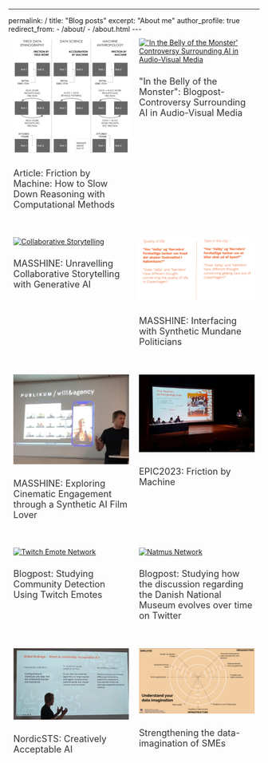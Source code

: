 

---
<meta property="og:title" content="Johan Irving Søltoft" />
<meta property="og:type" content="website" />
<meta property="og:url" content="https://johansoltoft.github.io/" />
<meta property="og:image" content="https://johansoltoft.github.io/images/Bellyofthemonster.gif" />
<meta property="og:description" content="Blog" />
permalink: /
title: "Blog posts"
excerpt: "About me"
author_profile: true
redirect_from: 
  - /about/
  - /about.html
---

<style>
  /* Base styles for all devices */
  .container {
    display: flex;
    flex-wrap: wrap;
    justify-content: space-around;
    margin: 0;
    padding: 0;
  }

  .responsive-div {
    flex: 1 1 50%; /* each div takes half of the row */
    max-width: 50%; /* aligns with flex-basis */
    box-sizing: border-box; /* includes padding and border in the element's total width and height */
    padding: 10px; /* space inside the div */
    margin-bottom: 20px; /* extra space at the bottom of each div */
  }

  img {
    width: 100%; /* makes images responsive */
    height: auto; /* maintains aspect ratio */
  }

  h2 {
    font-size: 18px; /* suitable font size for desktop */
    font-weight: normal; /* normal font weight */
    color: #333; /* dark gray color for text */
  }

  /* Styles for devices with a max-width of 768px (tablets and mobile phones) */
  @media (max-width: 768px) {
    .responsive-div {
      flex: 1 1 100%; /* each div takes full width of the viewport */
      max-width: 100%; /* aligns with flex-basis */
    }

    h2 {
      font-size: 16px; /* reduced font size for better space utilization on smaller screens */
    }
  }
</style>

<div class="container">
  <div class="responsive-div">
    <a href="https://johansoltoft.github.io//publications/2010-10-01-paper-title-number-2.md/">
      <img src="/images/EPIC-computationelANTRO.png" alt="Diagram Computational Anthropology" style="width: 100%; height: auto;">
    </a>
    <h2 style="font-size: 18px; font-weight: normal; color: #333;">Article: Friction by Machine: How to Slow Down Reasoning with Computational Methods</h2>
  </div>
  
  <div class="responsive-div">
    <a href="https://johansoltoft.github.io//publications/2015-10-01-paper-title-number-4.md/">
      <img src="/images/Bellyofthemonster.gif" alt="'In the Belly of the Monster' Controversy Surrounding AI in Audio-Visual Media"     style="width: 100%; height: auto;">
    </a>
    <h2 style="font-size: 18px; font-weight: normal; color: #333;">"In the Belly of the Monster": Blogpost-Controversy Surrounding AI in Audio-Visual Media</h2>
  </div>
  
  <div class="responsive-div">
    <a href="https://johansoltoft.github.io//talks/2012-03-01-talk-9">
      <img src="/images/D&D.png" alt="Collaborative Storytelling" style="width: 100%; height: auto;">
    </a>
    <h2 style="font-size: 18px; font-weight: normal; color: #333;">MASSHINE: Unravelling Collaborative Storytelling with Generative AI</h2>
  </div>
  
  <div class="responsive-div">
    <a href="https://johansoltoft.github.io//talks/2012-03-01-talk-7">
      <img src="/images/Syn-politicans.png" alt="Synthetic Politicians" style="width: 100%; height: auto;">
    </a>
    <h2 style="font-size: 18px; font-weight: normal; color: #333;">MASSHINE: Interfacing with Synthetic Mundane Politicians</h2>
  </div>

  <div class="responsive-div">
    <a href="https://johansoltoft.github.io//talks/2012-03-01-talk-10">
      <img src="/images/MASSHINE-syn.jpg" alt="SyntheticFiLM" style="width: 100%; height: auto;">
    </a>
    <h2 style="font-size: 18px; font-weight: normal; color: #333;">MASSHINE: Exploring Cinematic Engagement through a Synthetic AI Film Lover</h2>
  </div>

  <div class="responsive-div">
    <a href="https://johansoltoft.github.io//talks/2012-03-01-talk-1">
      <img src="/images/Epic2-646.jpg" alt="Conference" style="width: 100%; height: auto;">
    </a>
    <h2 style="font-size: 18px; font-weight: normal; color: #333;">EPIC2023: Friction by Machine</h2>
  </div>
  
  <div class="responsive-div">
    <a href="https://johansoltoft.github.io//publications/2015-10-01-paper-title-number-3.md/">
      <img src="/images/twitchnetwork.png" alt="Twitch Emote Network" style="width: 100%; height: auto;">
    </a>
    <h2 style="font-size: 18px; font-weight: normal; color: #333;">Blogpost: Studying Community Detection Using Twitch Emotes</h2>
  </div>
  
  <div class="responsive-div">
    <a href="https://johansoltoft.github.io//publications/2015-10-01-paper-title-number-5.md/">
      <img src="/images/a1a4033a-e5ea-494a-a06f-7b8bde5c1a81.gif" alt="Natmus Network" style="width: 100%; height: auto;">
    </a>
    <h2 style="font-size: 18px; font-weight: normal; color: #333;">Blogpost: Studying how the discussion regarding the Danish National Museum evolves over time on Twitter</h2>
  </div>
  
  <div class="responsive-div">
    <a href="https://johansoltoft.github.io//talks/2014-03-01-talk-3">
      <img src="/images/NordicSTS.jpg" alt="NordicSTS" style="width: 100%; height: auto;">
    </a>
    <h2 style="font-size: 18px; font-weight: normal; color: #333;">NordicSTS: Creatively Acceptable AI</h2>
  </div>
  
  <div class="responsive-div">
    <a href="https://johansoltoft.github.io//publications/2009-10-01-paper-title-number-1.md/">
      <img src="/images/dataimaga.png" alt="Data Imagination Diagram" style="width: 100%; height: auto;">
    </a>
    <h2 style="font-size: 18px; font-weight: normal; color: #333;">Strengthening the data-imagination of SMEs</h2>
  </div>

</div>

